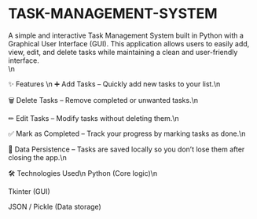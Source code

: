 # TASK-MANAGEMENT-SYSTEM
A simple and interactive Task Management System built in Python with a Graphical User Interface (GUI). This application allows users to easily add, view, edit, and delete tasks while maintaining a clean and user-friendly interface.  
\n 

✨ Features \n
➕ Add Tasks – Quickly add new tasks to your list.\n

🗑 Delete Tasks – Remove completed or unwanted tasks.\n

✏ Edit Tasks – Modify tasks without deleting them.\n

✅ Mark as Completed – Track your progress by marking tasks as done.\n

💾 Data Persistence – Tasks are saved locally so you don’t lose them after closing the app.\n

🛠 Technologies Used\n
Python (Core logic)\n

Tkinter (GUI)  

JSON / Pickle (Data storage) 
